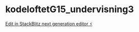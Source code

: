 # kodeloftetG15_undervisning3

[Edit in StackBlitz next generation editor ⚡️](https://stackblitz.com/~/github.com/JulieKodehode/kodeloftetG15_undervisning3)